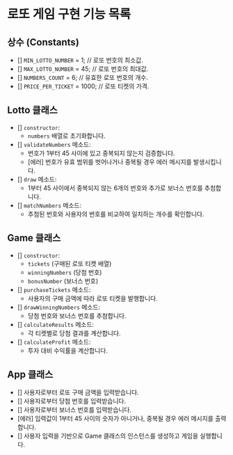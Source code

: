 # 로또 게임 구현 기능 목록

## 상수 (Constants)

- [] `MIN_LOTTO_NUMBER` = 1; // 로또 번호의 최소값.
- [] `MAX_LOTTO_NUMBER` = 45; // 로또 번호의 최대값.
- [] `NUMBERS_COUNT` = 6; // 유효한 로또 번호의 개수.
- [] `PRICE_PER_TICKET` = 1000; // 로또 티켓의 가격.

## Lotto 클래스

- [] `constructor`:
  - `numbers` 배열로 초기화합니다.
- [] `validateNumbers` 메소드:
  - 번호가 1부터 45 사이에 있고 중복되지 않는지 검증합니다.
  - [에러] 번호가 유효 범위를 벗어나거나 중복될 경우 에러 메시지를 발생시킵니다.
- [] `draw` 메소드:
  - 1부터 45 사이에서 중복되지 않는 6개의 번호와 추가로 보너스 번호를 추첨합니다.
- [] `matchNumbers` 메소드:
  - 추첨된 번호와 사용자의 번호를 비교하여 일치하는 개수를 확인합니다.

## Game 클래스

- [] `constructor`:
  - `tickets` (구매된 로또 티켓 배열)
  - `winningNumbers` (당첨 번호)
  - `bonusNumber` (보너스 번호)
- [] `purchaseTickets` 메소드:
  - 사용자의 구매 금액에 따라 로또 티켓을 발행합니다.
- [] `drawWinningNumbers` 메소드:
  - 당첨 번호와 보너스 번호를 추첨합니다.
- [] `calculateResults` 메소드:
  - 각 티켓별로 당첨 결과를 계산합니다.
- [] `calculateProfit` 메소드:
  - 투자 대비 수익률을 계산합니다.

## App 클래스

- [] 사용자로부터 로또 구매 금액을 입력받습니다.
- [] 사용자로부터 당첨 번호를 입력받습니다.
- [] 사용자로부터 보너스 번호를 입력받습니다.
- [에러] 입력값이 1부터 45 사이의 숫자가 아니거나, 중복될 경우 에러 메시지를 출력합니다.
- [] 사용자 입력을 기반으로 Game 클래스의 인스턴스를 생성하고 게임을 실행합니다.

